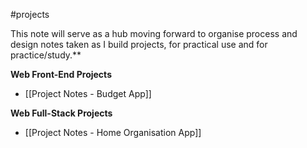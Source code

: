 #projects 

This note will serve as a hub moving forward to organise process and design notes taken as I build projects, for practical use and for practice/study.**

**Web Front-End Projects**
- [[Project Notes - Budget App]]

**Web Full-Stack Projects**
- [[Project Notes - Home Organisation App]]